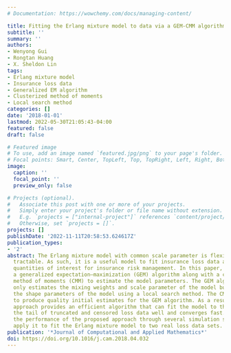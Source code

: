 ```yaml
---
# Documentation: https://wowchemy.com/docs/managing-content/

title: Fitting the Erlang mixture model to data via a GEM-CMM algorithm
subtitle: ''
summary: ''
authors:
- Wenyong Gui
- Rongtan Huang
- X. Sheldon Lin
tags:
- Erlang mixture model
- Insurance loss data
- Generalized EM algorithm
- Clusterized method of moments
- Local search method
categories: []
date: '2018-01-01'
lastmod: 2022-05-30T21:05:43-04:00
featured: false
draft: false

# Featured image
# To use, add an image named `featured.jpg/png` to your page's folder.
# Focal points: Smart, Center, TopLeft, Top, TopRight, Left, Right, BottomLeft, Bottom, BottomRight.
image:
  caption: ''
  focal_point: ''
  preview_only: false

# Projects (optional).
#   Associate this post with one or more of your projects.
#   Simply enter your project's folder or file name without extension.
#   E.g. `projects = ["internal-project"]` references `content/project/deep-learning/index.md`.
#   Otherwise, set `projects = []`.
projects: []
publishDate: '2022-11-11T20:58:53.624617Z'
publication_types:
- '2'
abstract: The Erlang mixture model with common scale parameter is flexible and analytically
  tractable. As such, it is a useful model to fit insurance loss data and to calculate
  quantities of interest for insurance risk management. In this paper, we propose
  a generalized expectation–maximization (GEM) algorithm along with a clusterized
  method of moments (CMM) to estimate the model parameters. The GEM algorithm not
  only estimates the mixing weights and scale parameter of the model but also estimates
  the shape parameters of the model using a local search method. The CMM method enables
  to produce quality initial estimates for the GEM algorithm. As a result, the proposed
  approach provides an efficient algorithm that can fit the model to the body and
  the tail of truncated and censored loss data well and converges fast. We examine
  the performance of the proposed approach through several simulation studies and
  apply it to fit the Erlang mixture model to two real loss data sets.
publication: '*Journal of Computational and Applied Mathematics*'
doi: https://doi.org/10.1016/j.cam.2018.04.032
---
```

